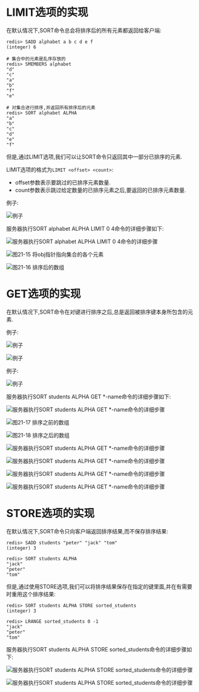 # LIMIT选项的实现
在默认情况下,SORT命令总会将排序后的所有元素都返回给客户端:
```
redis> SADD alphabet a b c d e f
(integer) 6

# 集合中的元素是乱序存放的
redis> SMEMBERS alphabet
"d"
"c"
"a"
"b"
"f"
"e"

# 对集合进行排序,并返回所有排序后的元素
redis> SORT alphabet ALPHA
"a"
"b"
"c"
"d"
"e"
"f"
```
但是,通过LIMIT选项,我们可以让SORT命令只返回其中一部分已排序的元素.

LIMIT选项的格式为`LIMIT <offset> <count>`:
* offset参数表示要跳过的已排序元素数量.
* count参数表示跳过给定数量的已排序元素之后,要返回的已排序元素数量.

例子:

![例子](https://github.com/gdufeZLYL/blog/blob/master/images/20180520172339.png)

服务器执行SORT alphabet ALPHA LIMIT 0 4命令的详细步骤如下:

![服务器执行SORT alphabet ALPHA LIMIT 0 4命令的详细步骤](https://github.com/gdufeZLYL/blog/blob/master/images/20180520172454.png)

![图21-15 将obj指针指向集合的各个元素](https://github.com/gdufeZLYL/blog/blob/master/images/20180520173642.png)

![图21-16 排序后的数组](https://github.com/gdufeZLYL/blog/blob/master/images/20180520173730.png)

# GET选项的实现
在默认情况下,SORT命令在对键进行排序之后,总是返回被排序键本身所包含的元素.

例子:

![例子](https://github.com/gdufeZLYL/blog/blob/master/images/20180520174130.png)

![例子](https://github.com/gdufeZLYL/blog/blob/master/images/20180520174201.png)

例子:

![例子](https://github.com/gdufeZLYL/blog/blob/master/images/20180520174232.png)

服务器执行SORT students ALPHA GET *-name命令的详细步骤如下:

![服务器执行SORT students ALPHA GET *-name命令的详细步骤](https://github.com/gdufeZLYL/blog/blob/master/images/20180520181319.png)

![图21-17 排序之前的数组](https://github.com/gdufeZLYL/blog/blob/master/images/20180520181346.png)

![图21-18 排序之后的数组](https://github.com/gdufeZLYL/blog/blob/master/images/20180520181422.png)

![服务器执行SORT students ALPHA GET *-name命令的详细步骤](https://github.com/gdufeZLYL/blog/blob/master/images/20180520181454.png)

![服务器执行SORT students ALPHA GET *-name命令的详细步骤](https://github.com/gdufeZLYL/blog/blob/master/images/20180520181554.png)

![服务器执行SORT students ALPHA GET *-name命令的详细步骤](https://github.com/gdufeZLYL/blog/blob/master/images/20180520181639.png)

![服务器执行SORT students ALPHA GET *-name命令的详细步骤](https://github.com/gdufeZLYL/blog/blob/master/images/20180520181705.png)

# STORE选项的实现
在默认情况下,SORT命令只向客户端返回排序结果,而不保存排序结果:
```
redis> SADD students "peter" "jack" "tom"
(integer) 3

redis> SORT students ALPHA
"jack"
"peter"
"tom"
```
但是,通过使用STORE选项,我们可以将排序结果保存在指定的键里面,并在有需要时重用这个排序结果:
```
redis> SORT students ALPHA STORE sorted_students
(integer) 3

redis> LRANGE sorted_students 0 -1
"jack"
"peter"
"tom"
```
服务器执行SORT students ALPHA STORE sorted_students命令的详细步骤如下:

![服务器执行SORT students ALPHA STORE sorted_students命令的详细步骤](https://github.com/gdufeZLYL/blog/blob/master/images/20180520191209.png)

![服务器执行SORT students ALPHA STORE sorted_students命令的详细步骤](https://github.com/gdufeZLYL/blog/blob/master/images/20180520191232.png)